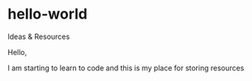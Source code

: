 # hello-world
Ideas &amp; Resources

Hello, 

I am starting to learn to code and this is my place for storing resources
